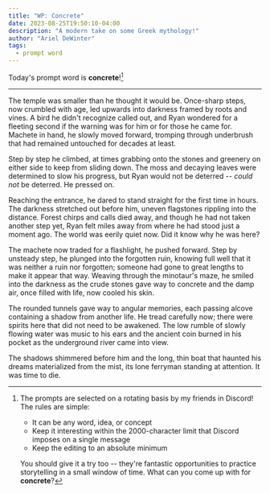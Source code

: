 ```yaml
---
title: "WP: Concrete"
date: 2023-08-25T19:50:10-04:00
description: "A modern take on some Greek mythology!"
author: "Ariel DeWinter"
tags:
  - prompt word
---
```


Today's prompt word is **concrete**![^1]

[^1]: The prompts are selected on a rotating basis by my friends in Discord! The rules are simple:
    * It can be any word, idea, or concept
    * Keep it interesting within the 2000-character limit that Discord imposes on a single message
    * Keep the editing to an absolute minimum
    
    You should give it a try too -- they're fantastic opportunities to practice storytelling in a small window of time. What can you come up with for **concrete**?

---

The temple was smaller than he thought it would be. Once-sharp steps, now crumbled with age, led upwards into darkness framed by roots and vines. A bird he didn't recognize called out, and Ryan wondered for a fleeting second if the warning was for him or for those he came for. Machete in hand, he slowly moved forward, tromping through underbrush that had remained untouched for decades at least.

Step by step he climbed, at times grabbing onto the stones and greenery on either side to keep from sliding down. The moss and decaying leaves were determined to slow his progress, but Ryan would not be deterred -- _could not_ be deterred. He pressed on.

Reaching the entrance, he dared to stand straight for the first time in hours. The darkness stretched out before him, uneven flagstones rippling into the distance. Forest chirps and calls died away, and though he had not taken another step yet, Ryan felt miles away from where he had stood just a moment ago. The world was eerily quiet now. Did it know why he was here?

The machete now traded for a flashlight, he pushed forward. Step by unsteady step, he plunged into the forgotten ruin, knowing full well that it was neither a ruin nor forgotten; someone had gone to great lengths to make it appear that way. Weaving through the minotaur's maze, he smiled into the darkness as the crude stones gave way to concrete and the damp air, once filled with life, now cooled his skin.

The rounded tunnels gave way to angular memories, each passing alcove containing a shadow from another life. He tread carefully now; there were spirits here that did not need to be awakened. The low rumble of slowly flowing water was music to his ears and the ancient coin burned in his pocket as the underground river came into view.

The shadows shimmered before him and the long, thin boat that haunted his dreams materialized from the mist, its lone ferryman standing at attention. It was time to die.